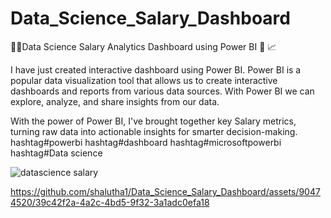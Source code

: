 # Data_Science_Salary_Dashboard

👨‍🎓Data Science Salary Analytics Dashboard using Power BI 📃 📈 

I have just created  interactive dashboard using Power BI.
Power BI is a popular data visualization tool that allows us to create interactive dashboards and reports from various data sources. With Power BI we can explore, analyze, and share insights from our data.

With the power of Power BI, I've brought together key Salary metrics, turning raw data into actionable insights for smarter decision-making.
hashtag#powerbi hashtag#dashboard hashtag#microsoftpowerbi hashtag#Data science

![datascience salary](https://github.com/shalutha1/Data_Science_Salary_Dashboard/assets/90474520/69596e8c-b637-470f-893a-9f526f53c664)



https://github.com/shalutha1/Data_Science_Salary_Dashboard/assets/90474520/39c42f2a-4a2c-4bd5-9f32-3a1adc0efa18

